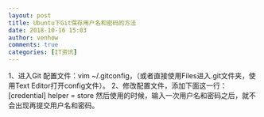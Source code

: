 ```yaml
---
layout: post
title: Ubuntu下Git保存用户名和密码的方法
date: 2018-10-16 15:03
author: venhow
comments: true
categories: [IT资讯]
---
```

1、进入Git 配置文件：vim ~/.gitconfig，（或者直接使用Files进入.git文件夹，使用Text Editor打开config文件）。
2、修改配置文件，添加下面这一行：
[credential]
helper = store
然后使用的时候，输入一次用户名和密码之后，就不会出现再提交用户名和密码。
